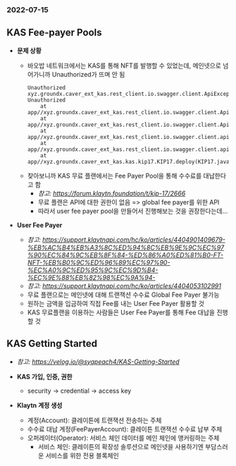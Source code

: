 ### 2022-07-15

## KAS Fee-payer Pools
- **문제 상황**
  - 바오밥 네트워크에서는 KAS를 통해 NFT를 발행할 수 있었는데, 메인넷으로 넘어가니까 Unauthorized가 뜨며 안 됨
    ```
    Unauthorized
    xyz.groundx.caver_ext_kas.rest_client.io.swagger.client.ApiException: Unauthorized
        at app//xyz.groundx.caver_ext_kas.rest_client.io.swagger.client.ApiClient.handleResponse(ApiClient.java:923)
        at app//xyz.groundx.caver_ext_kas.rest_client.io.swagger.client.ApiClient.execute(ApiClient.java:839)
        at app//xyz.groundx.caver_ext_kas.rest_client.io.swagger.client.api.kip17.api.Kip17Api.deployContractWithHttpInfo(Kip17Api.java:596)
        at app//xyz.groundx.caver_ext_kas.rest_client.io.swagger.client.api.kip17.api.Kip17Api.deployContract(Kip17Api.java:581)
        at app//xyz.groundx.caver_ext_kas.kas.kip17.KIP17.deploy(KIP17.java:77)
    ```
  - 찾아보니까 KAS 무료 플랜에서는 Fee Payer Pool을 통해 수수료를 대납한다고 함
    - *참고: https://forum.klaytn.foundation/t/kip-17/2666*
    - 무료 플랜은 API에 대한 권한이 없음 => global fee payer를 위한 API
    - 따라서 user fee payer pool을 만들어서 진행해보는 것을 권장한다는데...

- **User Fee Payer**
  - *참고: https://support.klaytnapi.com/hc/ko/articles/4404901409679-%EB%AC%B4%EB%A3%8C%ED%94%8C%EB%9E%9C%EC%97%90%EC%84%9C%EB%8F%84-%ED%86%A0%ED%81%B0-FT-NFT-%EB%B0%9C%ED%96%89%EC%97%90-%EC%A0%9C%ED%95%9C%EC%9D%B4-%EC%9E%88%EB%82%98%EC%9A%94-*
  - *참고: https://support.klaytnapi.com/hc/ko/articles/4404053102991*
  - 무료 플랜으로는 메인넷에 대해 트랜잭션 수수료 Global Fee Payer 불가능
  - 원하는 금액을 입금하여 직접 Fee를 내는 User Fee Payer 활용할 것
  - KAS 무료플랜을 이용하는 사람들은 User Fee Payer를 통해 Fee 대납을 진행할 것

## KAS Getting Started
- *참고: https://velog.io/@syapeach4/KAS-Getting-Started*
- **KAS 가입, 인증, 권한**
  - security -> credential -> access key

- **Klaytn 계정 생성**
  - 계정(Account): 클레이튼에 트랜잭션 전송하는 주체
  - 수수료 대납 계정(FeePayerAccount): 클레이튼 트랜잭션 수수료 납부 주체
  - 오퍼레이터(Operator): 서비스 체인 데이터를 메인 체인에 앵커링하는 주체
    - 서비스 체인: 클레이튼의 확장성 솔루션으로 메인넷을 사용하기엔 부담스러운 서비스를 위한 전용 블록체인
